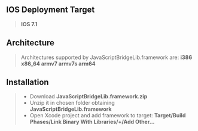 
## IOS Deployment Target

> **IOS 7.1**

## Architecture
> Architectures supported by JavaScriptBridgeLib.framework are: **i386 x86_64 armv7 armv7s arm64**

## Installation

  >* Download **JavaScriptBridgeLib.framework.zip**
  >* Unzip it in chosen folder obtaining **JavaScriptBridgeLib.framework**
  >* Open Xcode project and add framework to target:
    **Target/Build Phases/Link Binary With Libraries/+/Add Other...**
